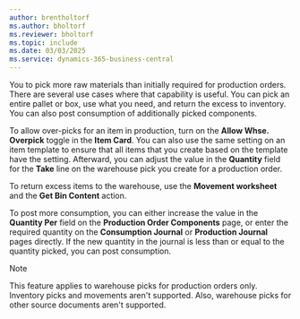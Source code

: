 ```yaml
---
author: brentholtorf
ms.author: bholtorf
ms.reviewer: bholtorf
ms.topic: include
ms.date: 03/03/2025
ms.service: dynamics-365-business-central
---
```


You to pick more raw materials than initially required for production orders. There are several use cases where that capability is useful. You can pick an entire pallet or box, use what you need, and return the excess to inventory. You can also post consumption of additionally picked components.

To allow over-picks for an item in production, turn on the **Allow Whse. Overpick** toggle in the **Item Card**. You can also use the same setting on an item template to ensure that all items that you create based on the template have the setting. Afterward, you can adjust the value in the **Quantity** field for the **Take** line on the warehouse pick you create for a production order.

To return excess items to the warehouse, use the **Movement worksheet** and the **Get Bin Content** action.

To post more consumption, you can either increase the value in the **Quantity Per** field on the **Production Order Components** page, or enter the required quantity on the **Consumption Journal** or **Production Journal** pages directly. If the new quantity in the journal is less than or equal to the quantity picked, you can post consumption.

> [!NOTE]
> This feature applies to warehouse picks for production orders only. Inventory picks and movements aren't supported. Also, warehouse picks for other source documents aren't supported.